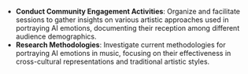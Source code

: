 - **Conduct Community Engagement Activities**: Organize and facilitate sessions to gather insights on various artistic approaches used in portraying AI emotions, documenting their reception among different audience demographics.
- **Research Methodologies**: Investigate current methodologies for portraying AI emotions in music, focusing on their effectiveness in cross-cultural representations and traditional artistic styles.